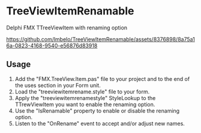 # TreeViewItemRenamable
Delphi FMX TTreeViewItem with renaming option



https://github.com/lmbelo/TreeViewItemRenamable/assets/8376898/8a75a16a-0823-4168-9540-e56876d83918



## Usage

1) Add the "FMX.TreeView.Item.pas" file to your project and to the end of the uses section in your Form unit.
2) Load the "treeviewitemrename.style" file to your form.
3) Apply the "treeviewitemrenamestyle" StyleLookup to the TTrewViewItem you want to enable the renaming option.
4) Use the "IsRenamable" property to enable or disable the renaming option.
5) Listen to the "OnRename" event to accept and/or adjust new names.
